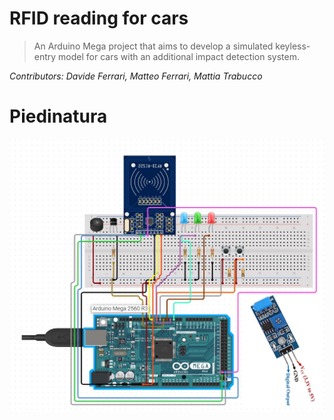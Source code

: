 # RFID reading for cars

> An Arduino Mega project that aims to develop a simulated keyless-entry model for cars with an additional impact detection system.

*Contributors: Davide Ferrari, Matteo Ferrari, Mattia Trabucco*

# Piedinatura
![piedinatura scheda Arduino Mega](https://github.com/matt498/RFID_project/blob/master/ArduinoSchematic.jpeg)
